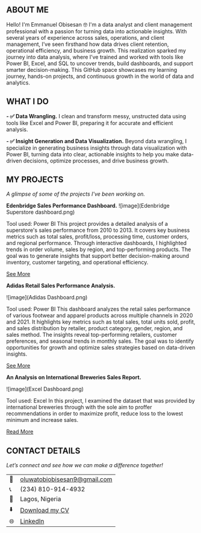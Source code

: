 
<!--Section 1: Introduce your self-->
## ABOUT ME

Hello! I'm Emmanuel Obisesan 🤓
I'm a data analyst and client management professional with a passion for turning data into actionable insights. With several years of experience across sales, operations, and client management, I’ve seen firsthand how data drives client retention, operational efficiency, and business growth. This realization sparked my journey into data analysis, where I’ve trained and worked with tools like Power BI, Excel, and SQL to uncover trends, build dashboards, and support smarter decision-making. This GitHub space showcases my learning journey, hands-on projects, and continuous growth in the world of data and analytics.


<!--Mention your top/relevant skills here - core and soft skills-->
## WHAT I DO

**- ✅ Data Wrangling.**
I clean and transform messy, unstructed data using tools like Excel and Power BI, preparing it for accurate and efficient analysis.

**- ✅ Insight Generation and Data Visualization.**
Beyond data wrangling, I specialize in generating business insights through data visualization with Power BI, turning data into clear, actionable insights to help you make data-driven decisions, optimize processes, and drive business growth.



<!--Section 2: List 3-4 key projects-->
## MY PROJECTS 

*A glimpse of some of the projects I've been working on.*

**Edenbridge Sales Performance Dashboard.**
![image](Edenbridge Superstore dashboard.png)

Tool used: Power BI
This project provides a detailed analysis of a superstore's sales performance from 2010 to 2013. It covers key business metrics such as total sales, profit/loss, processing time, customer orders, and regional performance. Through interactive dashboards, I highlighted trends in order volume, sales by region, and top-performing products. The goal was to generate insights that support better decision-making around inventory, customer targeting, and operational efficiency.


[See More](https://app.powerbi.com/view?r=eyJrIjoiODVhYTM1OWMtNjI4OS00NzFiLThhOWEtOTJiZWNiZTVlOTI2IiwidCI6IjdjZDg4NzM5LWJlMGQtNDVjMC04YWY5LWI0YjBiN2IzYWVkYSJ9)

**Adidas Retail Sales Performance Analysis.**

![image](Adidas Dashboard.png)

Tool used: Power BI
This dashboard analyzes the retail sales performance of various footwear and apparel products across multiple channels in 2020 and 2021. It highlights key metrics such as total sales, total units sold, profit, and sales distribution by retailer, product category, gender, region, and sales method. The insights reveal top-performing retailers, customer preferences, and seasonal trends in monthly sales. The goal was to identify opportunities for growth and optimize sales strategies based on data-driven insights. 

[See More](https://app.powerbi.com/view?r=eyJrIjoiNGQ5MmYxY2UtOWJkNi00YzZiLWE2MTQtOGY4MTFmNmY3YmYyIiwidCI6IjdjZDg4NzM5LWJlMGQtNDVjMC04YWY5LWI0YjBiN2IzYWVkYSJ9)

**An Analysis on International Breweries Sales Report.**

![image](Excel Dashboard.png)

Tool used: Excel
In this project, I examined the dataset that was provided by international breweries through with the sole aim to proffer recommendations in order to maximize profit, reduce loss to the lowest minimum and increase sales. 

[Read More](https://medium.com/@emmieobisesan/excel-portfolio-project-an-analysis-on-international-breweries-sales-report-8ee4b473258f)


## CONTACT DETAILS

*Let’s connect and see how we can make a difference together!*
<table>
  <tbody>
    <tr>
      <td>📧</td>
      <td><a href="mailto:oluwatobiobisesan9@gmail.com">oluwatobiobisesan9@gmail.com</a></td>
    </tr>
    <tr>
      <td>📞</td>
      <td>(234) 810-914-4932</td>
    </tr>
    <tr>
      <td>📍</td>
      <td>Lagos, Nigeria</td>
    </tr>
    <tr>
      <td>⬇️</td>
      <td><a href="Emmanuel O. Obisesan.pdf">Download my CV</a></td>
    </tr>
    <tr>
      <td>🌐</td>
      <td><a href="https://www.linkedin.com/in/oluwatobi-emmanuel-obisesan-b6a51919a/">LinkedIn</a></td>
    </tr>
    <tr>

   




